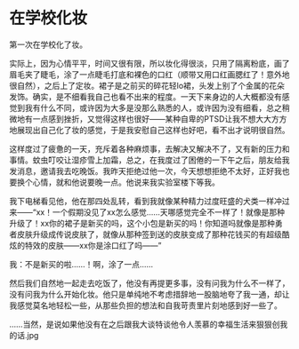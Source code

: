 # 在学校化妆

第一次在学校化了妆。

实际上，因为心情平平，时间又很有限，所以妆化得很淡，只用了隔离粉底，画了眉毛夹了睫毛，涂了一点睫毛打底和裸色的口红（顺带又用口红画腮红了！意外地很自然），之后上了定妆。裙子是之前买的碎花轻lo裙，头发上别了个金属的花朵发饰。确实，是不细看我自己也看不出来的程度。一天下来身边的人大概都没有感觉到我有什么不同，或许因为大多是没那么熟悉的人，或许因为没有细看，总之稍微地有一点感到挫折，又觉得这样也很好——某种自卑的PTSD让我不想大大方方地展现出自己化了妆的感觉，于是我安慰自己这样也好吧，看不出才说明很自然。

这样度过了疲惫的一天，充斥着各种麻烦事，去解决又解决不了，又有新的压力和事情。蚊虫叮咬让湿疹雪上加霜，总之，在我度过了困倦的一下午之后，朋友给我发消息，邀请我去吃晚饭。我昨天拒绝过他一次，今天想想拒绝不太好，正好我也要换个心情，就和他说要晚一点。他说来我实验室楼下等我。

我下电梯看见他，他在那四处乱转，看到我就像某种精力过度旺盛的犬类一样冲过来——“xx！一个假期没见了xx怎么感觉……天哪感觉完全不一样了！就像是那种升级了！xx你的裙子是新买的吗，这个小包是新买的吗！你知道吗就像是那种勇者皮肤升级成传说皮肤了，就像从那种签到送的皮肤变成了那种花钱买的有超级酷炫的特效的皮肤——xx你是涂口红了吗——”

我：不是新买的啦……！啊，涂了一点……

然后我们自然地一起走去吃饭了，他没有再提更多事，没有问我为什么不一样了，没有问我为什么开始化妆。他只是单纯地不考虑措辞地一股脑地夸了我一通，却让我感觉莫名地轻松一些，从那些负担的想法和自我苛责里片刻地感到好一些了。

……当然，是说如果他没有在之后跟我大谈特谈他令人羡慕的幸福生活来狠狠创我的话.jpg
